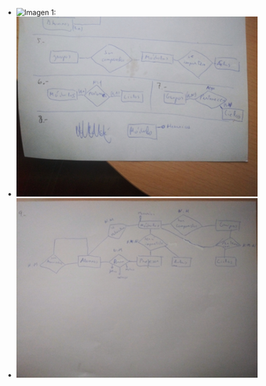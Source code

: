 - ![Imagen 1:](/Base_de_Datos/img/ER-1.jpg)
- ![Imagen 2:](/Base_de_Datos/img/ER-2.jpg)
- ![Imagen 3:](/Base_de_Datos/img/ER-3.jpg)
